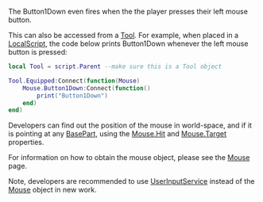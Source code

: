 The Button1Down even fires when the the player presses their left mouse button.

This can also be accessed from a [Tool](https://developer.roblox.com/en-us/api-reference/class/Tool). For example, when placed in a [LocalScript](https://developer.roblox.com/en-us/api-reference/class/LocalScript), the code below prints Button1Down whenever the left mouse button is pressed:

```lua
local Tool = script.Parent --make sure this is a Tool object

Tool.Equipped:Connect(function(Mouse)
    Mouse.Button1Down:Connect(function()
        print("Button1Down")
    end)
end)
```

Developers can find out the position of the mouse in world-space, and if it is pointing at any [BasePart](https://developer.roblox.com/en-us/api-reference/class/BasePart), using the [Mouse.Hit](https://developer.roblox.com/en-us/api-reference/property/Mouse/Hit) and [Mouse.Target](https://developer.roblox.com/en-us/api-reference/property/Mouse/Target) properties.

For information on how to obtain the mouse object, please see the [Mouse](https://developer.roblox.com/en-us/api-reference/class/Mouse) page.

Note, developers are recommended to use [UserInputService](https://developer.roblox.com/en-us/api-reference/class/UserInputService) instead of the [Mouse](https://developer.roblox.com/en-us/api-reference/class/Mouse) object in new work.